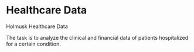 # Healthcare Data
Holmusk Healthcare Data

The task is to analyze the clinical and financial data of patients hospitalized for a certain condition.
